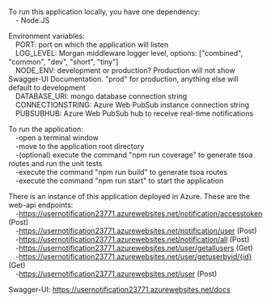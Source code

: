 To run this application locally, you have one dependency:<br />
&emsp;- Node.JS

Environment variables:<br />
&emsp;PORT: port on which the application will listen<br />
&emsp;LOG_LEVEL: Morgan middleware logger level, options: ["combined", "common", "dev", "short", "tiny"]<br />
&emsp;NODE_ENV: development or production? Production will not show Swagger-UI Documentation. "prod" for production, anything else will default to development<br />
&emsp;DATABASE_URI: mongo database connection string<br />
&emsp;CONNECTIONSTRING: Azure Web PubSub instance connection string<br />
&emsp;PUBSUBHUB: Azure Web PubSub hub to receive real-time notifications<p></p>
	<p></p>

To run the application: <br />
&emsp;-open a terminal window <br />
&emsp;-move to the application root directory <br />
&emsp;-(optional) execute the command "npm run coverage" to generate tsoa routes and run the unit tests<br />
&emsp;-execute the command "npm run build" to generate tsoa routes <br />
&emsp;-execute the command "npm run start" to start the application <p></p>
	<p></p>

There is an instance of this application deployed in Azure. These are the web-api endpoints:<br />
&emsp;-<a href="https://usernotification23771.azurewebsites.net/notification/accesstoken">https://usernotification23771.azurewebsites.net/notification/accesstoken</a> (Post)<br />
&emsp;-<a href="https://usernotification23771.azurewebsites.net/notification/user">https://usernotification23771.azurewebsites.net/notification/user</a> (Post)<br />
&emsp;-<a href="https://usernotification23771.azurewebsites.net/notification/all">https://usernotification23771.azurewebsites.net/notification/all</a> (Post)<br />
&emsp;-<a href="https://usernotification23771.azurewebsites.net/user/getallusers">https://usernotification23771.azurewebsites.net/user/getallusers</a> (Get)<br />
&emsp;-<a href="https://usernotification23771.azurewebsites.net/user/getuserbyid/{id}">https://usernotification23771.azurewebsites.net/user/getuserbyid/{id}</a> (Get)<br />
&emsp;-<a href="https://usernotification23771.azurewebsites.net/user">https://usernotification23771.azurewebsites.net/user</a> (Post)<p></p>
	<p></p>

Swagger-UI: 
 <a href="https://usernotification23771.azurewebsites.net/docs">https://usernotification23771.azurewebsites.net/docs</a>


